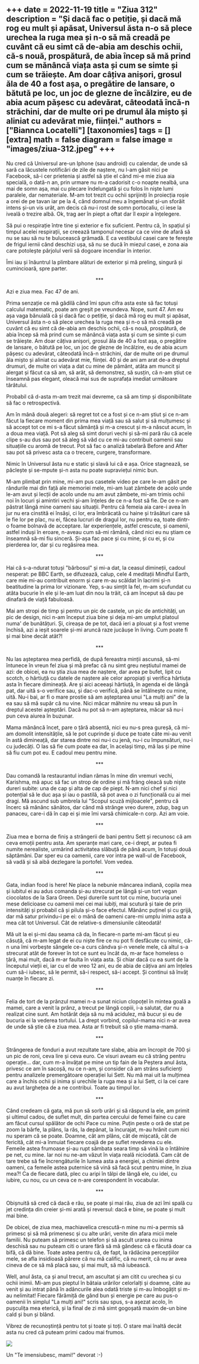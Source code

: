 
+++
date = 2022-11-19
title = "Ziua 312"
description = "Și dacă fac o petiție, și dacă mă rog eu mult și apăsat, Universul ăsta n-o să plece urechea la ruga mea și n-o să mă creadă pe cuvânt că eu simt că de-abia am deschis ochii, că-s nouă, prospătură, de abia încep să mă prind cum se mănâncă viața asta și cum se simte și cum se trăiește. Am doar câțiva anișori, grosul ăla de 40 a fost așa, o pregătire de lansare, o bătută pe loc, un joc de glezne de încălzire, eu de abia acum pășesc cu adevărat, câteodată încă-n străchini, dar de multe ori pe drumul ăla mișto și aliniat cu adevărat mie, ființei."
authors = ["Biannca Locatelli"]
[taxonomies]
tags = []
[extra]
math = false
diagram = false
image = "images/ziua-312.jpeg"
+++
---

Nu cred că Universul are-un Iphone (sau android) cu calendar, de unde să sară ca lăcustele notificări de zile de naștere, nu l-am găsit nici pe Facebook, să-i cer prietenia și astfel să știe el când mi-e mie ziua aia specială, o dată-n an, prin urmare nu m-a cadorisit c-o noapte nealbă, una mai de somn așa, mai cu plecare îndelungată și cu folos în niște lumi paralele, dar nemateriale. M-am tot trezit cu ochii sprijiniți în proiecția roșie a orei de pe tavan iar pe la 4, când domnul meu a îngemănat și-un sforăit intens și-un vis urât, am decis că nu-i rost de somn portocaliu, ci iese la iveală o trezire albă. Ok, trag aer în piept a oftat dar îl expir a înțelegere.

Să pui o respirație între tine și exterior e fix suficient. Pentru că, în spațiul și timpul acelei respirații, se creează tamponul necesar ca ce vine de afară să nu se sau să nu te bulucească grămadă. E ca vestibulul casei care te ferește de frigul iernii când deschizi ușa, să nu se ducă în miezul casei, e zona aia care potolește pârjolul verii să dogoare incendiar în interior.

Îmi iau și înăuntrul la plimbare alături de exterior și mă preling, singură și cumincioară, spre parter.

<p style="text-align: center;">***</p>

Azi e ziua mea. Fac 47 de ani.

Prima senzație ce mă gâdilă când îmi spun cifra asta este să fac totuși calculul matematic, poate am greșit pe vreundeva. Nope, sunt 47. Am eu așa vaga bănuială că și dacă fac o petiție, și dacă mă rog eu mult și apăsat, Universul ăsta n-o să plece urechea la ruga mea și n-o să mă creadă pe cuvânt că eu simt că de-abia am deschis ochii, că-s nouă, prospătură, de abia încep să mă prind cum se mănâncă viața asta și cum se simte și cum se trăiește. Am doar câțiva anișori, grosul ăla de 40 a fost așa, o pregătire de lansare, o bătută pe loc, un joc de glezne de încălzire, eu de abia acum pășesc cu adevărat, câteodată încă-n străchini, dar de multe ori pe drumul ăla mișto și aliniat cu adevărat mie, ființei. 40 și de ani am arat de-a dreptul drumuri, de multe ori viața a dat cu mine de pământ, atâta am muncit și alergat și făcut ca să am, să arăt, să demonstrez, să susțin, că n-am știut ce înseamnă pas elegant, oleacă mai sus de suprafața imediat următoare târâtului.

Probabil că d-asta m-am trezit mai devreme, ca să am timp și disponibilitate să fac o retrospectivă.

Am în mână două alegeri: să regret tot ce a fost și ce n-am știut și ce n-am făcut la fiecare moment din prima mea viață sau să salut și să mulțumesc și să accept tot ce mi s-a făcut sămânță și m-a crescut și m-a născut acum, în a doua mea viață. Pot să aleg să simt doruri vechi și să-mi pară rău că acele clipe s-au dus sau pot să aleg să văd cu ce mi-au contribuit oamenii sau situațiile cu aromă de trecut. Pot să fac o analiză tabelară Before and After sau pot să privesc asta ca o trecere, curgere, transformare.

Nimic în Universul ăsta nu e static și slavă lui că e așa. Orice stagnează, se pâclește și se-mpute și-n asta nu poate supraviețui nimic bun.

M-am plimbat prin mine, mi-am pus casetele video pe care le-am găsit pe rândurile mai din față ale memoriei mele, mi-am luat zâmbete de acolo unde le-am avut și lecții de acolo unde nu am avut zâmbete, mi-am trimis ochii noi în locuri și amintiri vechi și-am înțeles de ce n-a fost să fie. De ce n-am păstrat lângă mine oameni sau situații. Pentru că femeia aia care-i avea în jur nu era cinstită ei însăși, ci lor, era îmbrăcată cu haine și trăsături care să le fie lor pe plac, nu ei, făcea lucruri de dragul lor, nu pentru ea, toate dintr-o foame bolnavă de acceptare. Iar experiențele, astfel crescute, și oamenii, astfel induși în eroare, n-aveau cum să-mi rămână, când nici eu nu știam ce înseamnă să-mi fiu sinceră. Și-așa fac pace și cu mine, și cu ei, și cu pierderea lor, dar și cu regăsirea mea.

<p style="text-align: center;">***</p>

Hai că s-a-ndurat totuși "bărbosul" și mi-a dat, la ceasul dimineții, cadoul nesperat: pe BBC Earth, se difuzează, calup, cele 4 meditații Mindful Earth, care mie mi-au contribuit enorm și care m-au scăldat în lacrimi și-n beatitudine la prima lor vizionare. Yep, s-au simțit la fel, m-am scufundat cu atâta bucurie în ele și le-am luat din nou la trăit, că am început să dau pe dinafară de viață fabuloasă.

Mai am stropi de timp și pentru un pic de castele, un pic de antichități, un pic de design, nici n-am început ziua bine și deja mi-am umplut platoul numa' de bunătățuri. Și, cireașa de pe tot, dacă ieri a plouat și a fost vreme închisă, azi a ieșit soarele și-mi aruncă raze jucăușe în living. Cum poate fi și mai bine decât atât?!

<p style="text-align: center;">***</p>

Nu las așteptarea mea perfidă, de după fereastra minții ascunsă, să-mi întunece în vreun fel ziua și mă prefac că nu simt greu neștiutul mamei de azi: de obicei, ea nu știa ziua mea de naștere, dar avea pe bufet, lipit cu scotch, o hârtiuță cu datele de naștere ale celor apropiați și verifica hârtiuța asta în fiecare dimineață. Are și aici aceeași hârtiuță, în agenda ei de lângă pat, dar uită s-o verifice sau, și dac-o verifică, până se întâlnește cu mine, uită. Nu-i bai, ar fi o mare prostie să am așteptarea unui "La mulți ani" de la ea sau să mă supăr că nu vine. Nici măcar mâhnire nu vreau să pun în dreptul acestei așteptări. Dacă nu pot să n-am așteptarea, măcar să nu-i pun ceva aiurea în buzunar.

Mama mănâncă încet, pare o țâră absentă, nici eu nu-s prea gureșă, că mi-am domolit intensitățile, să le pot cuprinde și duce pe toate câte mi-au venit în astă dimineață, dar starea dintre noi nu-i cu jenă, nu-i cu împunsături, nu-i cu judecăți. O las să fie cum poate ea dar, în același timp, mă las și pe mine să fiu cum pot eu. E cadoul meu pentru mine.

<p style="text-align: center;">***</p>

Dau comandă la restaurantul indian rămas în mine din vremuri vechi, Karishma, mă apuc să fac un strop de ordine și mă frâng oleacă sub niște dureri subite: una de cap și alta de cap de piept. N-am nici chef și nici potențial să le duc așa și iau o pastilă, să pot avea o zi funcțională cu ai mei dragi. Mă ascund sub umbrela lui "Scopul scuză mijloacele", pentru că încerc să mănânc sănătos, dar când mă strânge vreo durere, zdup, bag un panaceu, care-i dă în cap ei și mie îmi varsă chimicale-n corp. Azi am voie.

<p style="text-align: center;">***</p>

Ziua mea e borna de finiș a strângerii de bani pentru Sett și recunosc că am ceva emoții pentru asta. Am speranțe mari care, ce-i drept, ar putea fi numite nerealiste, urmărind activitatea slăbuță de până acum, în totuși două săptămâni. Dar sper eu ca oamenii, care vor intra pe wall-ul de Facebook, să vadă și să aibă dezlegare la portofel. Vom vedea.

<p style="text-align: center;">***</p>

Gata, indian food is here! Ne place la nebunie mâncarea indiană, copila mea și iubitul ei au adus comanda și-au strecurat pe lângă și-un tort vegan ciocolatos de la Sara Green. Deși durerile sunt tot cu mine, bucuria unei mese delicioase cu oamenii mei cei mai iubiți, mai scutură și taie de prin intensități și probabil că și pilula și-o face efectul. Mănânc puținel și cu grijă, dar mă satur privindu-i pe ei: o mână de oameni care-mi umplu inima asta a mea cât tot Universul. Cât de relative-s dimensiunile câteodată!

Mă uit la ei și-mi dau seama că da, în fiecare-n parte mi-am făcut și eu căsuță, că m-am legat de ei cu niște fire ce nu pot fi desfăcute cu nimic, că-n una îmi vorbește sângele ce-a curs cândva și-n venele mele, că altul s-a strecurat atât de forever în tot ce sunt eu încât da, m-ar face homeless o țâră, mai mult, dacă m-ar faulta în viața asta. Și chiar dacă cu ea sunt de la începutul vieții ei, iar cu el de vreo 12 ani, eu de abia de câțiva ani am înțeles cum să-i iubesc, să le permit, să-i respect, să-i accept. Și continui să învăț nuanțe în fiecare zi.

<p style="text-align: center;">***</p>

Felia de tort de la prânzul mamei n-a sunat niciun clopoțel în mintea goală a mamei, care a venit la prânz, a trecut pe lângă copiii, i-a salutat, dar nu a realizat cine sunt. Am hotărât deja să nu mă acidulez, mă bucur și eu de bucuria ei la vederea tortului. La drept vorbind, copilul-mama nici n-ar avea de unde să știe că e ziua mea. Asta ar fi trebuit să o știe mama-mamă.

<p style="text-align: center;">***</p>

Strângerea de fonduri a avut rezultate tare slabe, abia am încropit de 700 și un pic de roni, ceva lire și ceva euro. Ce visuri aveam eu că strâng pentru operație… dar, cum m-a învățat pe mine un tip fain de la Peștera anul ăsta, privesc ce am în sacoșă, nu ce n-am, și consider că am strâns suficienți pentru analizele premergătoare operației lui Sett. Nu mă mai uit la mulțimea care a închis ochii și inima și urechile la ruga mea și a lui Sett, ci la cei care au avut larghețea de a ne contribui. Toate au timpul lor.

<p style="text-align: center;">***</p>

Când credeam că gata, mă pun să sorb urări și să răspund la ele, am primit și ultimul cadou, de suflet mult, din partea cercului de femei faine cu care am făcut cursul spălător de ochi Pace cu mine. Puțin peste o oră de stat pe zoom la bârfe, la plâns, la râs, la depănat, la încurajat, m-au hrănit cum nici nu speram că se poate. Doamne, cât am plâns, cât de mișcată, cât de fericită, cât mi-a înmuiat fiecare coajă de pe suflet revederea cu ele. Femeile astea frumoase și-au rupt sâmbata seara timp să vină la o întâlnire pe net, cu mine. Iar noi nu ne-am văzut în viața reală niciodată. Cam cât de tare trebe să fie încrengăturile în lumea asta a energiei, a chimiei dintre oameni, ca femeile astea puternice să vină să facă scut pentru mine, în ziua mea?! Ca de fiecare dată, plec cu aripi în tălpi de lângă ele, cu idei, cu iubire, cu nou, cu un ceva ce n-are corespondent în vocabular.

<p style="text-align: center;">***</p>

Obișnuită să cred că dacă e rău, se poate și mai rău, ziua de azi îmi spală cu jet credința din creier și-mi arată și reversul: dacă e bine, se poate și mult mai bine.

De obicei, de ziua mea, machiavelica crescută-n mine nu mi-a permis să primesc și să mă primenesc și cu alte urări, venite din afara micii mele familii. Nu puteam să primesc un telefon și să ascult urarea cu inima deschisă sau nu puteam citi o urare fără să mă gândesc că e făcută doar ca bifă, că dă bine. Toate astea pentru că, de fapt, la rădăcina percepțiilor mele, se afla insidioasă părere că nu mă calific, că nu merit, că nu ar avea cineva de ce să mă placă sau, și mai mult, să mă iubească.

Well, anul ăsta, ca și anul trecut, am ascultat și am citit cu urechea și cu ochii inimii. Mi-am pus pieptul în bătaia urărilor celorlalți și doamne, câte au venit și au intrat până în adâncurile alea odată triste și m-au îmbogățit și m-au nelimitat! Fiecare fărâmiță de gând bun și energie pe care au pus-o oamenii în simplul "La mulți ani!" scris sau spus, s-a așezat acolo, în pușculița mea eterică, și la final de zi mă simt gogoșată maxim de-un bine cald și bun și blând.

Vibrez de recunoștință pentru tot și toate și toți. O stare mai înaltă decât asta nu cred că puteam primi cadou mai frumos.

<div class="flex justify-center">
  <img src="images/312-924x1024.jpeg" />
</div>

Un "Te imensiubesc, mami!" devorat :-)
